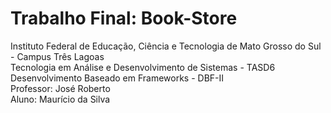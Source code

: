 <!-- cSpell:disable -->
# **Trabalho Final: Book-Store**

Instituto Federal de Educação, Ciência e Tecnologia de Mato Grosso do Sul - Campus Três Lagoas <br>
Tecnologia em Análise e Desenvolvimento de Sistemas - TASD6 <br>
Desenvolvimento Baseado em Frameworks - DBF-II <br>
Professor: José Roberto <br>
Aluno: Maurício da Silva <br>
